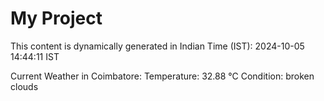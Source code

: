 # My Project

This content is dynamically generated in Indian Time (IST): 2024-10-05 14:44:11 IST


Current Weather in Coimbatore:
Temperature: 32.88 °C
Condition: broken clouds
